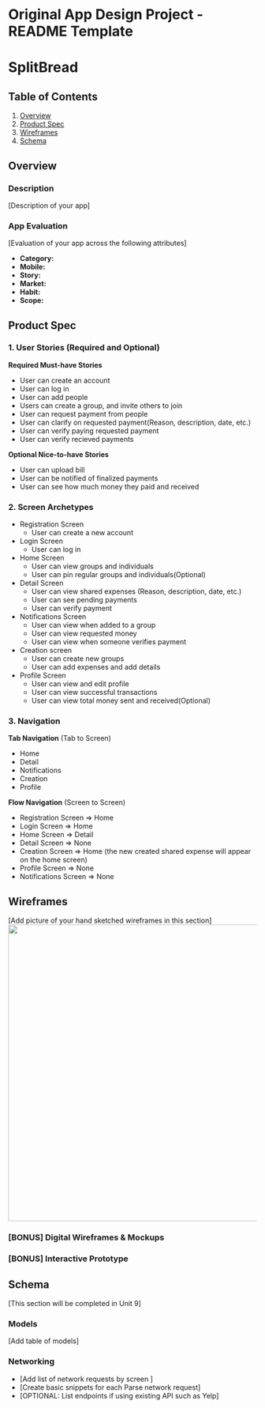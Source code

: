 Original App Design Project - README Template
===

# SplitBread

## Table of Contents
1. [Overview](#Overview)
1. [Product Spec](#Product-Spec)
1. [Wireframes](#Wireframes)
2. [Schema](#Schema)

## Overview
### Description
[Description of your app]

### App Evaluation
[Evaluation of your app across the following attributes]
- **Category:**
- **Mobile:**
- **Story:**
- **Market:**
- **Habit:**
- **Scope:**

## Product Spec

### 1. User Stories (Required and Optional)

**Required Must-have Stories**

* User can create an account
* User can log in
* User can add people
* Users can create a group, and invite others to join 
* User can request payment from people
* User can clarify on requested payment(Reason, description, date, etc.)
* User can verify paying requested payment
* User can verify recieved payments

**Optional Nice-to-have Stories**

* User can upload bill
* User can be notified of finalized payments
* User can see how much money they paid and received

### 2. Screen Archetypes

* Registration Screen
    * User can create a new account
* Login Screen
    * User can log in
* Home Screen
    * User can view groups and individuals 
    * User can pin regular groups and individuals(Optional)
* Detail Screen
    * User can view shared expenses (Reason, description, date, etc.)
    * User can see pending payments 
    * User can verify payment
* Notifications Screen
    * User can view when added to a group
    * User can view requested money
    * User can view when someone verifies payment
* Creation screen
    * User can create new groups
    * User can add expenses and add details
* Profile Screen
    * User can view and edit profile
    * User can view successful transactions
    * User can view total money sent and received(Optional)

### 3. Navigation

**Tab Navigation** (Tab to Screen)

* Home
* Detail
* Notifications
* Creation 
* Profile


**Flow Navigation** (Screen to Screen)

* Registration Screen => Home
* Login Screen => Home
* Home Screen => Detail
* Detail Screen => None
* Creation Screen => Home (the new created shared expense will appear on the home screen)
* Profile Screen => None
* Notifications Screen => None

## Wireframes
[Add picture of your hand sketched wireframes in this section]
<img src="YOUR_WIREFRAME_IMAGE_URL" width=600>

### [BONUS] Digital Wireframes & Mockups

### [BONUS] Interactive Prototype

## Schema 
[This section will be completed in Unit 9]
### Models
[Add table of models]
### Networking
- [Add list of network requests by screen ]
- [Create basic snippets for each Parse network request]
- [OPTIONAL: List endpoints if using existing API such as Yelp]
